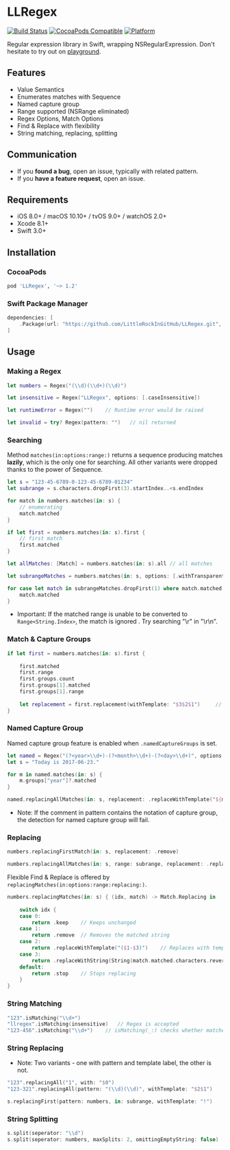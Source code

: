 # LLRegex

[![Build Status](https://travis-ci.org/LittleRockInGitHub/LLRegex.svg?branch=master)](https://travis-ci.org/LittleRockInGitHub/LLRegex)
[![CocoaPods Compatible](https://img.shields.io/cocoapods/v/LLRegex.svg)](https://img.shields.io/cocoapods/v/LLRegex.svg)
[![Platform](https://img.shields.io/cocoapods/p/LLRegex.svg)](https://img.shields.io/cocoapods/p/LLRegex.svg)

Regular expression library in Swift, wrapping NSRegularExpression.
Don't hesitate to try out on [playground](https://github.com/LittleRockInGitHub/LLRegex/blob/master/LLRegex.playground.zip).

## Features
 * Value Semantics
 * Enumerates matches with Sequence
 * Named capture group
 * Range supported (NSRange eliminated)
 * Regex Options, Match Options
 * Find & Replace with flexibility
 * String matching, replacing, splitting

## Communication
* If you **found a bug**, open an issue, typically with related pattern.
* If you **have a feature request**, open an issue.
 
## Requirements

- iOS 8.0+ / macOS 10.10+ / tvOS 9.0+ / watchOS 2.0+
- Xcode 8.1+
- Swift 3.0+

## Installation

### CocoaPods

```ruby
pod 'LLRegex', '~> 1.2'
```

### Swift Package Manager

```swift
dependencies: [
    .Package(url: "https://github.com/LittleRockInGitHub/LLRegex.git", majorVersion: 1)
]
```

## Usage

### Making a Regex  

```swift
let numbers = Regex("(\\d)(\\d+)(\\d)")

let insensitive = Regex("LLRegex", options: [.caseInsensitive])

let runtimeError = Regex("")    // Runtime error would be raised

let invalid = try? Regex(pattern: "")   // nil returned
```

### Searching
 Method `matches(in:options:range:)` returns a sequence producing matches **lazily**, which is the only one for searching. All other variants were dropped thanks to the power of Sequence.
 
```swift
let s = "123-45-6789-0-123-45-6789-01234"
let subrange = s.characters.dropFirst(3).startIndex..<s.endIndex

for match in numbers.matches(in: s) {
    // enumerating
    match.matched
}

if let first = numbers.matches(in: s).first {
    // first match
    first.matched
}

let allMatches: [Match] = numbers.matches(in: s).all // all matches

let subrangeMatches = numbers.matches(in: s, options: [.withTransparentBounds], range: subrange)

for case let match in subrangeMatches.dropFirst(1) where match.matched != "6789" {
    match.matched
}
```

- Important: If the matched range is unable to be converted to `Range<String.Index>`, the match is ignored . Try searching "\r" in "\r\n".

### Match & Capture Groups

```swift
if let first = numbers.matches(in: s).first {
    
    first.matched
    first.range
    first.groups.count
    first.groups[1].matched
    first.groups[1].range
    
    let replacement = first.replacement(withTemplate: "$3$2$1")     // Replacement with template
}
```
  
### Named Capture Group
Named capture group feature is enabled when `.namedCaptureGroups` is set.

```swift
let named = Regex("(?<year>\\d+)-(?<month>\\d+)-(?<day>\\d+)", options: .namedCaptureGroups)
let s = "Today is 2017-06-23."

for m in named.matches(in: s) {
    m.groups["year"]?.matched
}

named.replacingAllMatches(in: s, replacement: .replaceWithTemplate("${month}/${day}/${year}")) // Today is 06/23/2017.
```  
- Note: If the comment in pattern contains the notation of capture group, the detection for named capture group will fail.

### Replacing

```swift
numbers.replacingFirstMatch(in: s, replacement: .remove)

numbers.replacingAllMatches(in: s, range: subrange, replacement: .replaceWithTemplate("$3$2$1"))
```

Flexible Find & Replace is offered by `replacingMatches(in:options:range:replacing:)`.

```swift  
numbers.replacingMatches(in: s) { (idx, match) -> Match.Replacing in
    
    switch idx {
    case 0:
        return .keep    // Keeps unchanged
    case 1:
        return .remove  // Removes the matched string
    case 2:
        return .replaceWithTemplate("($1-$3)")    // Replaces with template
    case 3:
        return .replaceWithString(String(match.matched.characters.reversed()))   // Replaces with string
    default:
        return .stop    // Stops replacing
    }
}
```

### String Matching

```swift
"123".isMatching("\\d+")
"llregex".isMatching(insensitive)   // Regex is accepted
"123-456".isMatching("\\d+")    // isMatching(_:) checks whether matches entirely
```

### String Replacing
- Note: Two variants - one with pattern and template label, the other is not.

```swift  
"123".replacingAll("1", with: "$0")
"123-321".replacingAll(pattern: "(\\d)(\\d)", withTemplate: "$2$1")

s.replacingFirst(pattern: numbers, in: subrange, withTemplate: "!")
```

### String Splitting

```swift
s.split(seperator: "\\d")
s.split(seperator: numbers, maxSplits: 2, omittingEmptyString: false)
```

